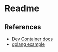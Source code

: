 # Readme

## References

* [Dev Container docs](https://code.visualstudio.com/docs/remote/create-dev-container)
* [golang example](https://github.com/microsoft/vscode-remote-try-go)